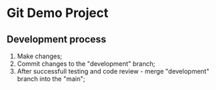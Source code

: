 # Git Demo Project

## Development process
1. Make changes;
2. Commit changes to the "development" branch;
3. After successfull testing and code review - merge "development" branch into the "main";
